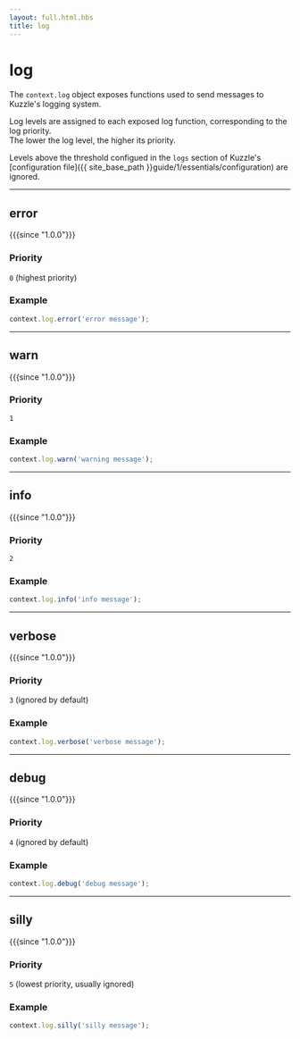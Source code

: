 ```yaml
---
layout: full.html.hbs
title: log
---
```


# log

The `context.log` object exposes functions used to send messages to Kuzzle's logging system.

Log levels are assigned to each exposed log function, corresponding to the log priority.  
The lower the log level, the higher its priority.

Levels above the threshold configued in the `logs` section of Kuzzle's [configuration file]({{ site_base_path }}guide/1/essentials/configuration) are ignored.

---

## error

{{{since "1.0.0"}}}

### Priority

`0` (highest priority)

### Example 

```js
context.log.error('error message');
```

---

## warn

{{{since "1.0.0"}}}

### Priority

`1`

### Example

```js
context.log.warn('warning message');
```

---

## info

{{{since "1.0.0"}}}

### Priority

`2`

### Example

```js
context.log.info('info message');
```

---

## verbose

{{{since "1.0.0"}}}

### Priority

`3` (ignored by default)

### Example 

```js
context.log.verbose('verbose message');
```

---

## debug

{{{since "1.0.0"}}}

### Priority

`4` (ignored by default)

### Example

```js
context.log.debug('debug message');
```

---

## silly

{{{since "1.0.0"}}}

### Priority

`5` (lowest priority, usually ignored)

### Example

```js
context.log.silly('silly message');
```
